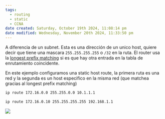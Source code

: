 ```yaml
---
tags:
  - routing
  - static
  - CCNA
date created: Saturday, October 19th 2024, 11:08:14 pm
date modified: Wednesday, November 20th 2024, 11:33:50 pm
---
```


A diferencia de un subnet. Esta es una dirección de un unico host, quiere decir que tiene una mascara `255.255.255.255` o `/32` en la ruta. El router usa la [longest prefix matching](pseudo-trash/longest%20prefix%20matching.md) si es que hay otra entrada en la tabla de enrutamiento coincidente.

En este ejemplo configuramos una static host route, la primera ruta es una red y la segunda es un host especifico en la misma red (que matchea gracias al longest prefix matching)

``` bash
ip route 172.16.0.0 255.255.0.0 10.1.1.1

ip route 172.16.0.10 255.255.255.255 192.168.1.1
```

![](13-9-scaled.jpg)